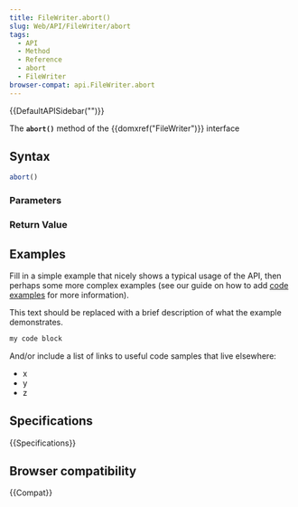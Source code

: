 ```yaml
---
title: FileWriter.abort()
slug: Web/API/FileWriter/abort
tags:
  - API
  - Method
  - Reference
  - abort
  - FileWriter
browser-compat: api.FileWriter.abort
---
```

{{DefaultAPISidebar("")}}

The **`abort()`** method of the {{domxref("FileWriter")}} interface 

## Syntax

```js
abort()
```

### Parameters



### Return Value



## Examples

Fill in a simple example that nicely shows a typical usage of the API, then perhaps some more complex examples (see our guide on how to add [code examples](/en-US/docs/MDN/Contribute/Structures/Code_examples) for more information).

This text should be replaced with a brief description of what the example demonstrates.

```js
my code block
```

And/or include a list of links to useful code samples that live elsewhere:

*   x
*   y
*   z

## Specifications

{{Specifications}}

## Browser compatibility

{{Compat}}

